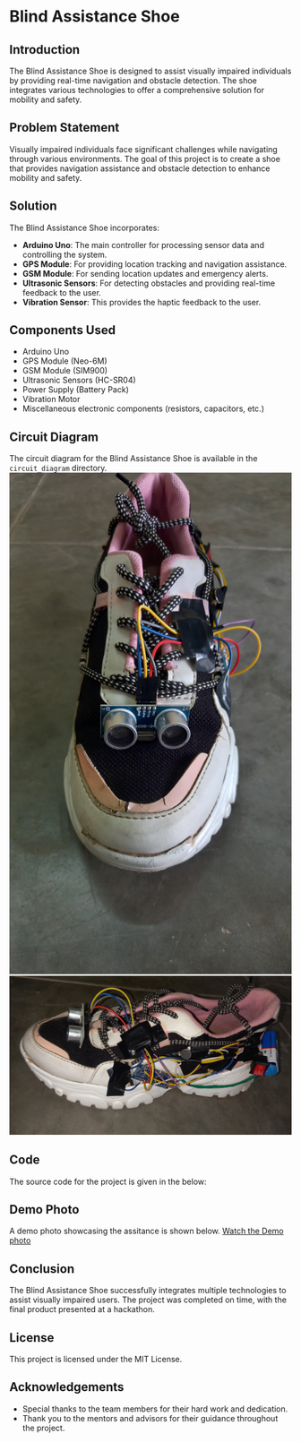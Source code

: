# Blind Assistance Shoe

## Introduction
The Blind Assistance Shoe is designed to assist visually impaired individuals by providing real-time navigation and obstacle detection.
The shoe integrates various technologies to offer a comprehensive solution for mobility and safety.

## Problem Statement
Visually impaired individuals face significant challenges while navigating through various environments.
The goal of this project is to create a shoe that provides navigation assistance and obstacle detection to enhance mobility and safety.

## Solution
The Blind Assistance Shoe incorporates:
- **Arduino Uno**: The main controller for processing sensor data and controlling the system.
- **GPS Module**: For providing location tracking and navigation assistance.
- **GSM Module**: For sending location updates and emergency alerts.
- **Ultrasonic Sensors**: For detecting obstacles and providing real-time feedback to the user.
- **Vibration Sensor**: This provides the haptic feedback to the user.

## Components Used
- Arduino Uno
- GPS Module (Neo-6M)
- GSM Module (SIM900)
- Ultrasonic Sensors (HC-SR04)
- Power Supply (Battery Pack)
- Vibration Motor
- Miscellaneous electronic components (resistors, capacitors, etc.)

## Circuit Diagram
The circuit diagram for the Blind Assistance Shoe is available in the `circuit_diagram` directory. 
![Circuit Diagram](Blind-shoe.jpg)
![Circuit Diagram](Blind-shoe1.jpg)

## Code
The source code for the project is given in the below:




## Demo Photo
A demo photo showcasing the assitance is shown below.
[Watch the Demo photo](https://www.youtube.com/watch?v=example)

## Conclusion
The Blind Assistance Shoe successfully integrates multiple technologies to assist visually impaired users. 
The project was completed on time, with the final product presented at a hackathon.

## License
This project is licensed under the MIT License. 

## Acknowledgements
- Special thanks to the team members for their hard work and dedication.
- Thank you to the mentors and advisors for their guidance throughout the project.

